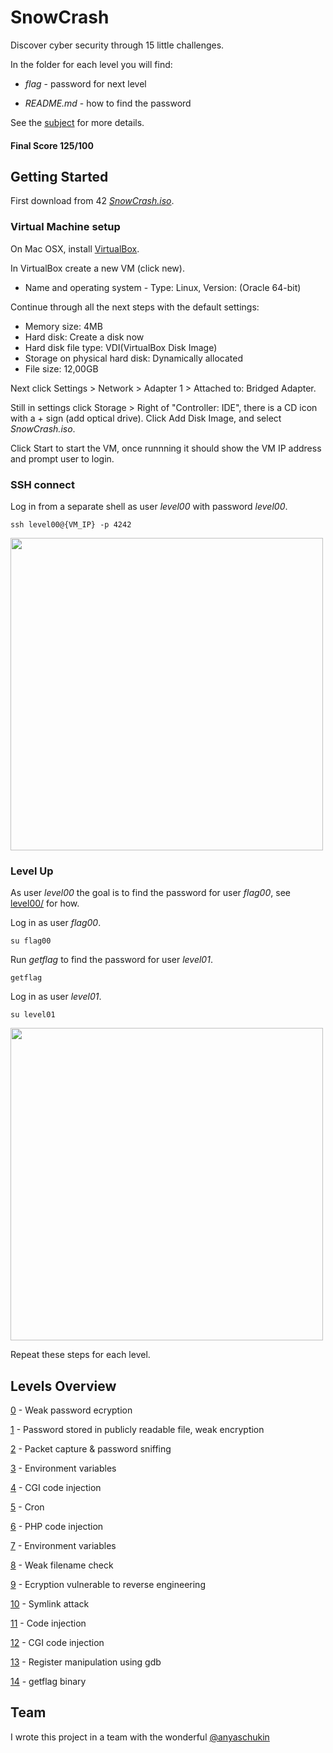 # SnowCrash

Discover cyber security through 15 little challenges.

In the folder for each level you will find:

* *flag* - password for next level

* *README.md* - how to find the password

See the [subject](https://github.com/dfinnis/SnowCrash/blob/master/subject.pdf) for more details.

#### Final Score 125/100


## Getting Started

First download from 42 [*SnowCrash.iso*](https://projects.intra.42.fr/uploads/document/document/2831/SnowCrash.iso).

### Virtual Machine setup

On Mac OSX, install [VirtualBox](https://www.virtualbox.org/).

In VirtualBox create a new VM (click new).

* Name and operating system - Type: Linux, Version: (Oracle 64-bit)

Continue through all the next steps with the default settings:

* Memory size: 4MB
* Hard disk: Create a disk now
* Hard disk file type: VDI(VirtualBox Disk Image)
* Storage on physical hard disk: Dynamically allocated
* File size: 12,00GB

Next click Settings > Network > Adapter 1 > Attached to: Bridged Adapter.

Still in settings click Storage > Right of "Controller: IDE", there is a CD icon with a + sign (add optical drive).
Click Add Disk Image, and select *SnowCrash.iso*.

Click Start to start the VM, once runnning it should show the VM IP address and prompt user to login.

### SSH connect

Log in from a separate shell as user *level00* with password *level00*.

```ssh level00@{VM_IP} -p 4242```

<img src="https://github.com/dfinnis/SnowCrash/blob/master/img/ssh.png" width="500">

### Level Up

As user *level00* the goal is to find the password for user *flag00*, see [level00/](https://github.com/dfinnis/SnowCrash/tree/master/level00) for how.

Log in as user *flag00*.

```su flag00```

Run *getflag* to find the password for user *level01*.

```getflag```

Log in as user *level01*.

```su level01```

<img src="https://github.com/dfinnis/SnowCrash/blob/master/img/su.png" width="500">

Repeat these steps for each level.


## Levels Overview

[0](https://github.com/dfinnis/SnowCrash/tree/master/level00) - Weak password ecryption

[1](https://github.com/dfinnis/SnowCrash/tree/master/level01) - Password stored in publicly readable file, weak encryption

[2](https://github.com/dfinnis/SnowCrash/tree/master/level02) - Packet capture & password sniffing

[3](https://github.com/dfinnis/SnowCrash/tree/master/level03) - Environment variables

[4](https://github.com/dfinnis/SnowCrash/tree/master/level04) - CGI code injection

[5](https://github.com/dfinnis/SnowCrash/tree/master/level05) - Cron

[6](https://github.com/dfinnis/SnowCrash/tree/master/level06) - PHP code injection

[7](https://github.com/dfinnis/SnowCrash/tree/master/level07) - Environment variables

[8](https://github.com/dfinnis/SnowCrash/tree/master/level08) - Weak filename check

[9](https://github.com/dfinnis/SnowCrash/tree/master/level09) - Ecryption vulnerable to reverse engineering

[10](https://github.com/dfinnis/SnowCrash/tree/master/level10) - Symlink attack

[11](https://github.com/dfinnis/SnowCrash/tree/master/level11) - Code injection

[12](https://github.com/dfinnis/SnowCrash/tree/master/level12) - CGI code injection

[13](https://github.com/dfinnis/SnowCrash/tree/master/level13) - Register manipulation using gdb

[14](https://github.com/dfinnis/SnowCrash/tree/master/level14) - getflag binary


## Team

I wrote this project in a team with the wonderful [@anyaschukin](https://github.com/anyaschukin)
